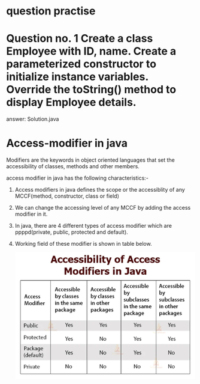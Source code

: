 # question practise

# Question no. 1 Create a class Employee with ID, name. Create a parameterized constructor to initialize instance variables. Override the toString() method to display Employee details.

answer: Solution.java

# Access-modifier in java

Modifiers are the keywords in object oriented languages that set the accessibility of classes, methods and other members.

access modifier in java has the following characteristics:-

1. Access modifiers in java defines the scope or the accessiblity of any MCCF(method, constructor, class or field)
2. We can change the accessing level of any MCCF by adding the access modifier in it.
3. In java, there are 4 different types of access modifier which are ppppd(private, public, protected and default).

4. Working field of these modifier is shown in table below.

   ![CHEESE!](access-modifier.webp)
